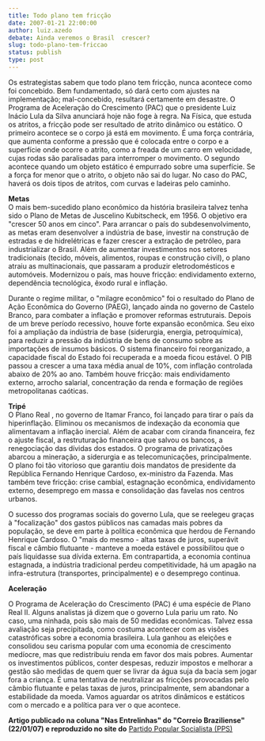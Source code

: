 ```yaml
---
title: Todo plano tem fricção
date: 2007-01-21 22:00:00
author: luiz.azedo
debate: Ainda veremos o Brasil  crescer?
slug: todo-plano-tem-friccao
status: publish 
type: post
---
```


Os estrategistas sabem que todo plano tem fricção, nunca acontece como foi concebido. Bem fundamentado, só dará certo com ajustes na implementação; mal-concebido, resultará certamente em desastre. O Programa de Aceleração do Crescimento (PAC) que o presidente Luiz Inácio Lula da Silva anunciará hoje não foge à regra. Na Física, que estuda os atritos, a fricção pode ser resultado de atrito dinâmico ou estático. O primeiro acontece se o corpo já está em movimento. É uma força contrária, que aumenta conforme a pressão que é colocada entre o corpo e a superfície onde ocorre o atrito, como a freada de um carro em velocidade, cujas rodas são paralisadas para interromper o movimento. O segundo acontece quando um objeto estático é empurrado sobre uma superfície. Se a força for menor que o atrito, o objeto não sai do lugar. No caso do PAC, haverá os dois tipos de atritos, com curvas e ladeiras pelo caminho.  
  
**Metas**  
O mais bem-sucedido plano econômico da história brasileira talvez tenha sido o Plano de Metas de Juscelino Kubitscheck, em 1956. O objetivo era "crescer 50 anos em cinco". Para arrancar o país do subdesenvolvimento, as metas eram desenvolver a indústria de base, investir na construção de estradas e de hidrelétricas e fazer crescer a extração de petróleo, para industrializar o Brasil. Além de aumentar investimentos nos setores tradicionais (tecido, móveis, alimentos, roupas e construção civil), o plano atraiu as multinacionais, que passaram a produzir eletrodomésticos e automóveis. Modernizou o país, mas houve fricção: endividamento externo, dependência tecnológica, êxodo rural e inflação.   
  
Durante o regime militar, o "milagre econômico" foi o resultado do Plano de Ação Econômica do Governo (PAEG), lançado ainda no governo de Castelo Branco, para combater a inflação e promover reformas estruturais. Depois de um breve período recessivo, houve forte expansão econômica. Seu eixo foi a ampliação da indústria de base (siderurgia, energia, petroquímica), para reduzir a pressão da indústria de bens de consumo sobre as importações de insumos básicos. O sistema financeiro foi reorganizado, a capacidade fiscal do Estado foi recuperada e a moeda ficou estável. O PIB passou a crescer a uma taxa média anual de 10%, com inflação controlada abaixo de 20% ao ano. Também houve fricção: mais endividamento externo, arrocho salarial, concentração da renda e formação de regiões metropolitanas caóticas.  
  
**Tripé**  
O Plano Real , no governo de Itamar Franco, foi lançado para tirar o país da hiperinflação. Eliminou os mecanismos de indexação da economia que alimentavam a inflação inercial. Além de acabar com ciranda financeira, fez o ajuste fiscal, a restruturação financeira que salvou os bancos, a renegociação das dívidas dos estados. O programa de privatizações abarcou a mineração, a siderurgia e as telecomunicações, principalmente. O plano foi tão vitorioso que garantiu dois mandatos de presidente da República Fernando Henrique Cardoso, ex-ministro da Fazenda. Mas também teve fricção: crise cambial, estagnação econômica, endividamento externo, desemprego em massa e consolidação das favelas nos centros urbanos.  
  
O sucesso dos programas sociais do governo Lula, que se reelegeu graças à "focalização" dos gastos públicos nas camadas mais pobres da população, se deve em parte à política econômica que herdou de Fernando Henrique Cardoso. O "mais do mesmo - altas taxas de juros, superávit fiscal e câmbio flutuante - manteve a moeda estável e possibilitou que o país liquidasse sua dívida externa. Em contrapartida, a economia continua estagnada, a indústria tradicional perdeu competitividade, há um apagão na infra-estrutura (transportes, principalmente) e o desemprego continua.  
  
**Aceleração**  
  
O Programa de Aceleração do Crescimento (PAC) é uma espécie de Plano Real II. Alguns analistas já dizem que o governo Lula pariu um rato. No caso, uma ninhada, pois são mais de 50 medidas econômicas. Talvez essa avaliação seja precipitada, como costuma acontecer com as visões catastróficas sobre a economia brasileira. Lula ganhou as eleições e consolidou seu carisma popular com uma economia de crescimento medíocre, mas que redistribuiu renda em favor dos mais pobres. Aumentar os investimentos públicos, conter despesas, reduzir impostos e melhorar a gestão são medidas de quem quer se livrar da água suja da bacia sem jogar fora a criança. É uma tentativa de neutralizar as fricções provocadas pelo câmbio flutuante e pelas taxas de juros, principalmente, sem abandonar a estabilidade da moeda. Vamos aguardar os atritos dinâmicos e estáticos com o mercado e a política para ver o que acontece.  
  
**Artigo publicado na coluna "Nas Entrelinhas" do "Correio Braziliense" (22/01/07) e reproduzido no site do** [Partido Popular Socialista (PPS)](http://www.pps.org.br/2005/index.asp?opcao=noticia_abrir&id=37736&portal=)
